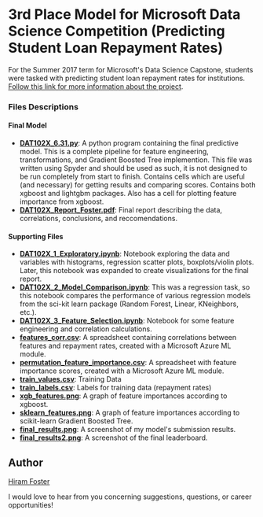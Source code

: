 # 3rd Place Model for Microsoft Data Science Competition (Predicting Student Loan Repayment Rates)
For the Summer 2017 term for Microsoft's Data Science Capstone, students were tasked with predicting student loan repayment rates for institutions. [Follow this link for more information about the project](https://www.datasciencecapstone.org/competitions/1/student-loans/page/1/).

### Files Descriptions

#### Final Model
- **[DAT102X_6.31.py](/DAT102X_6.31.py)**: A python program containing the final predictive model. This is a complete pipeline for feature engineering, transformations, and Gradient Boosted Tree implemention. This file was written using Spyder and should be used as such, it is not designed to be run completely from start to finish. Contains cells which are useful (and necessary) for getting results and comparing scores. Contains both xgboost and lightgbm packages. Also has a cell for plotting feature importance from xgboost.
- **[DAT102X_Report_Foster.pdf](/DAT102X_Report_Foster.pdf)**: Final report describing the data, correlations, conclusions, and reccomendations.

#### Supporting Files
- **[DAT102X_1_Exploratory.ipynb](/DAT102X_1_Exploratory.ipynb)**: Notebook exploring the data and variables with histograms, regression scatter plots, boxplots/violin plots. Later, this notebook was expanded to create visualizations for the final report.
- **[DAT102X_2_Model_Comparison.ipynb](/DAT102X_2_Model_Comparison.ipynb)**: This was a regression task, so this notebook compares the performance of various regression models from the sci-kit learn package (Random Forest, Linear, KNeighbors, etc.).
- **[DAT102X_3_Feature_Selection.ipynb](/DAT102X_3_Feature_Selection.ipynb)**: Notebook for some feature engineering and correlation calculations.
- **[features_corr.csv](/features_corr.csv)**: A spreadsheet containing correlations between features and repayment rates, created with a Microsoft Azure ML module.
- **[permutation_feature_importance.csv](/permutation_feature_importance.csv)**: A spreadsheet with feature importance scores, created with a Microsoft Azure ML module.
- **[train_values.csv](/train_values.csv)**: Training Data
- **[train_labels.csv](/train_labels.csv)**: Labels for training data (repayment rates)
- **[xgb_features.png](/xgb_features.png)**: A graph of feature importances according to xgboost.
- **[sklearn_features.png](/sklearn_features.png)**: A graph of feature importances according to scikit-learn Gradient Boosted Tree.
- **[final_results.png](/final_results.png)**: A screenshot of my model's submission results.
- **[final_results2.png](/final_results2.png)**: A screenshot of the final leaderboard.

## Author
[Hiram Foster](https://linkedin.com/in/hiramf)

I would love to hear from you concerning suggestions, questions, or career opportunities!
